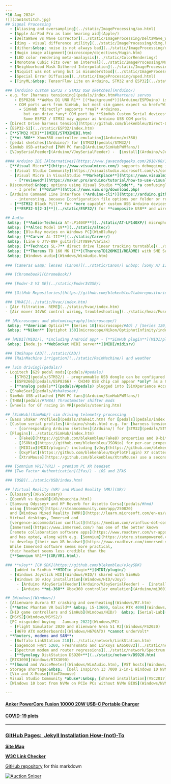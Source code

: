 ```yaml
---
---
*16 Aug 2024*  
![](Jan14stitch.jpg)  
## Signal Processing
  - [Aliasing and oversampling](../static/ImageProcessing/ao.html)
  - [Apple AirPod Pro as lame hearing aid](Apple/)  
  - [DeltaWave vs Wave Corrector](../static/ImageProcessing/DeltaWave_WaveCorrector.html)
  - [dimg - visual difference utility](../static/ImageProcessing/dimg.html)
  - [dither:&nbsp; noise is not always bad](../static/ImageProcessing/dither.html)
  - [Hugin image alignment](microscope/objectives/Hugin.htm)  
  - [LED color rendering meta-analaysis](../static/ColorRendering/)  
  - [Monotone Cubic Fits over an interval](../static/ImageProcessing/MonotoneCubic.htm)
  - [Neighborhood Mask Dithered Interpolation](../static/ImageProcessing/NMDI.html)
  - [Niquist was not wrong but is misunderstood](../static/ImageProcessing/Nyquist.html)
  - [Special Error Diffusion](../static/ImageProcessing/sped.html)
  - [TinyML:&nbsp; TensorFlow Lite on Arduino, STM32 and ESP32](../static/ImageProcessing/TinyML.htm)  

### [Arduino custom ESP32 / STM32 USB sketches](Arduino/)
- e.g. for [harness tensioning](pedals/index.htm#hartens) servos
    - ESP8266 **WeMos D1 UNO R1** [(*background*)](Arduino/ESPDuino) is a COM device  
    - COM ports work from SimHub, but most sim games expect <a href="Windows/HID/#DI">DirectInput</a>
      - SimHub *directly* supports *real* Arduinos,  
        but can drive *any* COM port by **SimHub Custom Serial devices**  
        Some ESP32 / STM32 may appear as Arduino USB COM ports
- [Direct Drive harness tension](https://github.com/blekenbleu/Direct-Drive-harness-tension-tester)  
- [ESP32-S2](../static/ESP32/index.htm)  
- [**STM32 MIDI**](MIDI/STM32MIDI.htm)
- [**mi-360** Xbox360 controller emulation](Arduino/mi360)
- [pedal sketches](Arduino/) for [STM32](pedals/STM32/) 
- SimHub USB-attached [PWM PC fans](Arduino/SimHubPWMfans/)
- [VJoySerialFeeder](Arduino/VJoySerialFeeder) -  [install](Arduino/vJoySFinstall)

#### Arduino IDE [Alternatives](https://www.javacodegeeks.com/2018/08/10-arduino-ide-alternative.html)
- [**Visual Micro**](https://www.visualmicro.com/) supports debugging in
  - [Visual Studio Community](https://visualstudio.microsoft.com/vs/community/)  (as used e.g. for [**SimHub plugins**](../static/SimHub/))
  - [Visual Micro in VisualStudio **Marketplace**](https://www.visualmicro.com/)  
	- [*reviewed*](https://maker.pro/arduino/tutorial/how-to-use-visual-studio-for-arduino-development)  
- Discounted:&nbsp; options using Visual Studio **Code**, *a confusingly named editor*  
	- I prefer [**GVim**](https://www.vim.org/download.php)
- [Arduino Command Line Interface (*Arduino-cli*)](https://arduino.github.io/arduino-cli/0.31/)
	- interesting, because [configuration file options per folder or root folder](https://arduino.github.io/arduino-cli/0.31/commands/arduino-cli_config_init/)
  - [**STM32 Black Pill** for *more capable* custom USB Arduino devices](Arduino/black)
  - [**ESP32-S[2-3]**](../static/ESP32/) for **composite USB** and wireless Arduino devices  

## Audio  
 &nbsp; [**Audio-Technica AT-LP140XP**](../static/AT-LP140XP/) microphonics  
 &nbsp; [**Altec Model 19**](../static/altec/)  
 &nbsp; [Blu-Ray movies on Windows PC](WinBluRay)  
 &nbsp; [**Carver AL-III**](../static/Carver/)  
 &nbsp; [Line 6 JTV-89F guitar](JTV89F/Variax)  
 &nbsp; [**Technics SL-7** direct drive linear tracking turntable](../static/SL-7/)  
 &nbsp; [**Thorens TD 160 MK II**](ThorensTD126MKII/README) with SME Series III  
 &nbsp; [Windows audio](Windows/WinAudio.htm)  
  
### [Cameras &amp; lenses (Canon)](../static/Canon/) &nbsp; [Sony A7 II](../static/A7II)  

### [Chromebook](ChromeBook/)

### [Ender-3 V3 SE](../static/Ender3V3SE/)

### [GitHub Repositories](https://github.com/blekenbleu?tab=repositories)

### [HVAC](../static/hvac/index.htm)
- [Air filtration. REME](../static/hvac/index.htm)  
- [Air mover 34VAC control wiring, troubleshooting](../static/hvac/Fuse24VAC.htm)  

## [Microscopes and photomicography](microscope/)  
 &nbsp; **American Optical** [Series 10](microscope/#AO) / [Series 120](microscope/AO/) / [Reichert EPIStar](microscope/#EPIStar)  
 &nbsp; **Nikon** [Optiphot 150](microscope/Nikon/OptiphotInfinity/index.html#other) / [Optiphot 66](microscope/Nikon/) / [Optiphot 1](microscope/Nikon/Optiphot/) / [Metaphot](microscope/Nikon/Metaphot/)  

## [MIDI](MIDI/), *including Android app* - [**SimHub plugin**](MIDI/plugin/)
 &nbsp; [Node.js **WebSocket MIDI server**](MIDI/midisrv)

### [OnShape CAD](../static/CAD/)
### [RainMachine irrigation](../static/RainMachine/) and weather  

## [Sim driving](pedals/)
- Logitech [G29 pedal mods](pedals/#pedals)
  - [STM32](pedals/STM32/) - programmable USB dongle can be configured as [HID gamepad](Windows/HID/)
  - [ESP8266](pedals/ESP8266) - CH340 USB chip can appear *only* as a COM port to Windows
  - [**analog pedals**](pedals/#pedals) plugged into [SimXperience AccuForce controller](pedals/#analog)  
- [ShakeSeat](pedals/#shakeseat)  
- SimHub USB-attached [PWM PC fans](Arduino/SimHubPWMfans/)
- [TH8A](pedals/#TH8A) Thrustmaster shifter mods
- [wheels for GT racing in VR](pedals/steering.htm)  

## [SimHub](SimHub/) sim driving telemetry processing
- [Bass Shaker Profiles](pedals/shakeit.htm) for [pedals](pedals/index.htm#haptic) and [ShakeSeat](pedals/index.htm#shakeseat)
- [Custom serial profiles](Arduino/shsds.htm) e.g. for [harness tensioning](pedals/index.htm#hartens)  
	- [corresponding Arduino sketches](Arduino/) for [STM32](pedals/STM32/) 
- [Plugins](../static/SimHub/index.htm) 
	- [Fake8](https://github.com/blekenbleu/Fake8) properties and 8-bit serial data for [Custom serial profiles](Arduino/shsds.htm)  
	- [JSONio](https://github.com/blekenbleu/JSONio) for per-car properties e.g. in [ShakeIt Bass Shaker Profiles](pedals/shakeit.htm)  
	- [MIDIio](MIDI/plugin/) including [vJoy](https://github.com/blekenbleu/vJoySDK) and [Direct Input controllers](Windows/HID/index.htm#DI)  
	- [OxyPlot](https://github.com/blekenbleu/OxyPlotPlugin) XY scatter plot plot one SimHub property vs another  
	- [XtraMouse](https://github.com/blekenbleu/XtraMouse) use a second mouse to directly control SimHub properties, e.g. for MIDIio  

### [Somnium VR1](VR1) - premium PC XR headset
### [Two Factor Authentication](2fas/) - iOS and 2FAS

### [USB](../static/USB/index.htm)

## [Virtual Reality (VR) and Mixed Reality (MR)](XR/)  
- [Glossary](XR/Glossary)  
- [OpenVR vs OpenXR](XR/mbucchia.html)
- [Samsung Odyssey+ and HP Reverb for Assetto Corsa](pedals/#hmd)  
  using [SteamVR](https://steamcommunity.com/app/250820)
  and [Windows Mixed Reality (WMR)](https://learn.microsoft.com/en-us/windows/mixed-reality/enthusiast-guide/)  
- Virtual desktops, Immersed and
  [vergence-accommodation conflict](https://medium.com/vrinflux-dot-com/vergence-accommodation-conflict-is-a-bitch-here-s-how-to-design-around-it-87dab1a7d9ba).  
  [Immersed](https://www.immersed.com/) has one of the better known
  [remote collaboration software apps](https://www.roadtovr.com/vr-apps-work-from-home-remote-office-design-review-training-education-cad-telepresence-wfh/),  
  and has opted, along with e.g. [Somnium](https://store.steampowered.com/app/875480/Somnium_Space_VR/),
  to develop [their own XR headset](https://www.roadtovr.com/immersed-visor-pre-orders-500/).  
  While Immersed software seems more practical,  
  their headset seems less credible than the
  [**Somnium VR1**](XR/VR1.html).  

### **vJoy** [C# SDK](https://github.com/blekenbleu/vJoySDK)  
  - [added to SimHub **MIDIio plugin**](MIDI/plugin/)
  - [Windows Joystick HID](Windows/HID/) shared with SimHub
  - [Windows 10 vJoy installation](Windows/HID/vJoy/)
     - [Arduino VJoySerialFeeder](Arduino/VJoySerialFeeder) -  [install](Arduino/vJoySFinstall)
     - [Arduino **mi-360** Xbox360 controller emulation](Arduino/mi360)

## [Windows](Windows/)
- [Alienware Aurora R7 crashing and overheating](Windows/R7.htm)  
- [**Antec Phantom VR build** &nbsp; i5-13600, Galax RTX 4090](Windows/PhantomVR.htm)  
- [HID game controllers and SimHub](Windows/HID/)  &nbsp; [Serial-Lab](Windows/SerialLab)
- [MSYS2](Windows/MSYS2/)
- [PC misguided buying - January 2022](Windows/PC)  
  - [Flight Simulator 2020 and Alienware Area 51 R2](Windows/FS2020)
  - [H670 ATX motherboards](Windows/H670ATX) *cannot underVolt*
- **Routers, modems and SAN**:  
  - [Buffalo LinkStation 210](../static/network/LinkStation.htm)  
  - [Sagemcom F@st 5260, FreshTomato and Linksys EA6500v2](../static/network/FreshTomato.htm)  
  - [Spectrum modem and router regressions](../static/network/Spectrum.htm)  
  - [**Synology DiskStation DS920+**](../static/network/DS920.htm)  
- [RTX3090](Windows/RTX3090)  
- **[Sound and VoiceMeeter](Windows/WinAudio.htm), [VST hosts](Windows/VSThost.htm) and [VST3 plugins](Windows/steinberg/)**  
- Storage shortage:&nbsp;  [Dell Inspiron 13 7000 2-in-1 Windows 10 NVMe SSD](Windows/NVMe/Inspiron13.htm)  
- [Vim and X-Mouse](VimTXmouse)
- Visual Studio Community *abuse*:&nbsp; [shared installation](VSC2017)
- [Windows 10 boot from NVMe on PCIe PCs without NVMe BIOS](Windows/NVMe/)  

---
```


#### [Anker PowerCore Fusion 10000 20W USB-C Portable Charger](../microscope/Anker.htm)
#### [COVID-19 plots](../static/covid)

---

### [GitHub Pages:&nbsp; Jekyll Installation How-(not)-To](pages)

[**Site Map**](SiteMap.htm)  

**[W3C Link Checker](https://validator.w3.org/checklink)**  

[GitHub repository](https://github.com/blekenbleu/blekenbleu.github.io)
for this markdown  

[![Auction Sniper](https://www.gixen.com/images/gixenlink.gif)](https://www.gixen.com/index.php)
